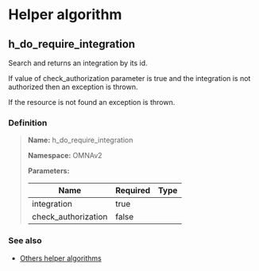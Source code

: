 # Helper algorithm

## h_do_require_integration

Search and returns an integration by its id.

If value of check_authorization parameter is true and the integration is not authorized then 
an exception is thrown.

If the resource is not found an exception is thrown.
    
### Definition

> **Name:** h_do_require_integration
> 
> **Namespace:** OMNAv2
>
> **Parameters:**
> 
> | Name | Required | Type |
> | --- | --- | --- |
> | integration | true |  |
> | check_authorization | false |  |

### See also
* [Others helper algorithms](overview?id=h_do_require_integration)